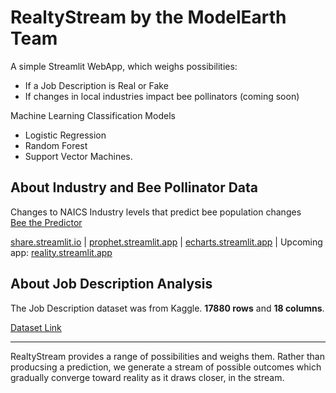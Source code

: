 # RealtyStream by the ModelEarth Team

A simple Streamlit WebApp, which weighs possibilities:

- If a Job Description is Real or Fake
- If changes in local industries impact bee pollinators (coming soon)
    
Machine Learning Classification Models
- Logistic Regression
- Random Forest
- Support Vector Machines.

## About Industry and Bee Pollinator Data

Changes to NAICS Industry levels that predict bee population changes  
[Bee the Predictor](https://model.earth/data-pipeline/research/bees/)

[share.streamlit.io](https://share.streamlit.io/) | [prophet.streamlit.app](https://prophet.streamlit.app) | [echarts.streamlit.app](https://echarts.streamlit.app/) | Upcoming app: [reality.streamlit.app](https://reality.streamlit.app/)
<!-- https://github.com/artefactory/streamlit_prophet -->

## About Job Description Analysis

The Job Description dataset was from Kaggle.
**17880 rows** and **18 columns**.

[Dataset Link](https://drive.google.com/file/d/1oNvbZLod123UhYbR8oqH7hPCc3n5CRan/view?usp=share_link)

---

RealtyStream provides a range of possibilities and weighs them.  Rather than producsing a prediction, we generate a stream of possible outcomes which gradually converge toward reality as it draws closer, in the stream.